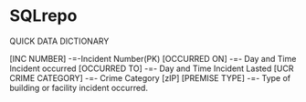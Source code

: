 # SQLrepo

QUICK DATA DICTIONARY

[INC NUMBER] -=-Incident Number(PK)
[OCCURRED ON] -=- Day and Time Incident occurred
[OCCURRED TO] -=- Day and Time Incident Lasted
[UCR CRIME CATEGORY] -=- Crime Category
[zIP]
[PREMISE TYPE] -=- Type of building or facility incident occurred.
